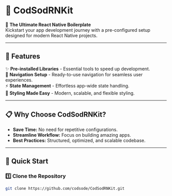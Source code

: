 # 🎉 CodSodRNKit

🚀 **The Ultimate React Native Boilerplate**  
Kickstart your app development journey with a pre-configured setup designed for modern React Native projects.

---

## 🌟 Features

✨ **Pre-installed Libraries** - Essential tools to speed up development.  
🚀 **Navigation Setup** - Ready-to-use navigation for seamless user experiences.  
⚡ **State Management** - Effortless app-wide state handling.  
🎨 **Styling Made Easy** - Modern, scalable, and flexible styling.

---

## 📋 Why Choose CodSodRNKit?

- **Save Time:** No need for repetitive configurations.
- **Streamline Workflow:** Focus on building amazing apps.
- **Best Practices:** Structured, optimized, and scalable codebase.

---

## 🚀 Quick Start

### 1️⃣ Clone the Repository

```bash
git clone https://github.com/codsode/CodSodRNKit.git
```

